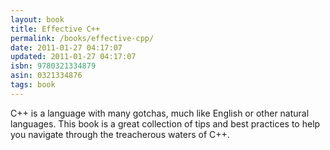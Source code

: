 ```yaml
---
layout: book
title: Effective C++
permalink: /books/effective-cpp/
date: 2011-01-27 04:17:07
updated: 2011-01-27 04:17:07
isbn: 9780321334879
asin: 0321334876
tags: book
---
```

C++ is a language with many gotchas, much like English or other natural
languages. This book is a great collection of tips and best practices to help
you navigate through the treacherous waters of C++.
